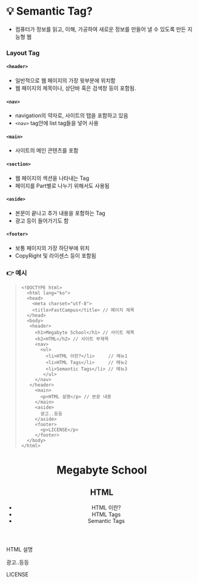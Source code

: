 # 💡 Semantic Tag?
- 컴퓨터가 정보를 읽고, 이해, 가공하여 새로운 정보를 만들어 낼 수 있도록 만든 지능형 웹

### Layout Tag
#### `<header>`
- 일반적으로 웹 페이지의 가장 윗부분에 위치함
- 웹 페이지의 제목이나, 상단바 혹은 검색창 등이 포함됨.
#### `<nav>`
- navigation의 약자로, 사이트의 탭을 포함하고 있음
- `<nav>` tag안에 list tag들을 넣어 사용
#### `<main>`
- 사이트의 메인 콘텐츠를 포함
#### `<section>`
- 웹 페이지의 섹션을 나타내는 Tag
- 페이지를 Part별로 나누기 위해서도 사용됨
#### `<aside>`
- 본문이 끝나고 추가 내용을 포함하는 Tag
- 광고 등이 들어가기도 함
#### `<footer>`
- 보통 페이지의 가장 하단부에 위치
- CopyRight 및 라이센스 등이 포함됨

### 👉 예시
>```
> <!DOCTYPE html>
>   <html lang="ko">
>   <head>
>     <meta charset="utf-8">
>     <title>FastCampus</title> // 페이지 제목
>   </head>
>   <body>
>  	 <header>
>  	   <h1>Megabyte School</h1> // 사이트 제목
>      <h2>HTML</h2> // 사이트 부제목
>  	   <nav>
>     	 <ul>
>   	   <li>HTML 이란?</li>     // 메뉴1
>   	   <li>HTML Tags</li>     // 메뉴2
>		   <li>Semantic Tags</li> // 메뉴3
>         </ul>
>	   </nav>
>	 </header>
>	   <main>
>	     <p>HTML 설명</p> // 본문 내용
>	   </main>
>	   <aside>
>	     광고..등등
>	   </aside>
>	   <footer>
>	  	 <p>LICENSE</p>
>	   </footer>
>	</body>
> </html>
>```
<!DOCTYPE html>
<html lang="ko">
	<head>
		<meta charset="utf-8">
	</head>
	<body>
		<header>
			<h1>Megabyte School</h1>
			<h2>HTML</h2>
			<nav>
				<ul>
					<li>HTML 이란?</li>
					<li>HTML Tags</li>
					<li>Semantic Tags</li>
				</ul>
			</nav>
		</header>
		<main>
			<p>HTML 설명</p>
		</main>
		<aside>
			광고..등등
		</aside>
		<footer>
			<p>LICENSE</p>
		</footer>
	</body>
</html>
